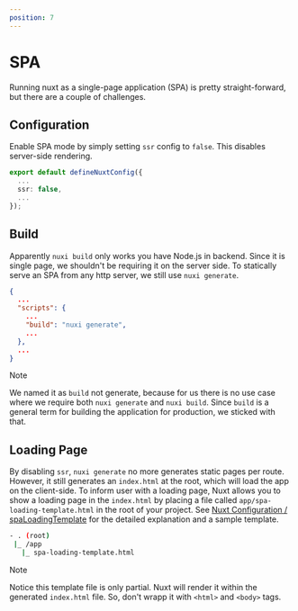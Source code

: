 ```yaml
---
position: 7
---
```


# SPA

Running nuxt as a single-page application (SPA) is pretty straight-forward, but
there are a couple of challenges.

## Configuration

Enable SPA mode by simply setting `ssr` config to `false`. This disables
server-side rendering.

```typescript
export default defineNuxtConfig({
  ...
  ssr: false,
  ...
});
```

## Build

Apparently `nuxi build` only works you have Node.js in backend. Since it is
single page, we shouldn't be requiring it on the server side. To statically
serve an SPA from any http server, we still use `nuxi generate`.

```json
{
  ...
  "scripts": {
    ...
    "build": "nuxi generate",
    ...
  },
  ...
}
```

> [!NOTE]
>
> We named it as `build` not generate, because for us there is no use case where
> we require both `nuxi generate` and `nuxi build`. Since `build` is a general
> term for building the application for production, we sticked with that.

## Loading Page

By disabling `ssr`, `nuxi generate` no more generates static pages per route.
However, it still generates an `index.html` at the root, which will load the app
on the client-side. To inform user with a loading page, Nuxt allows you to show
a loading page in the `index.html` by placing a file called
`app/spa-loading-template.html` in the root of your project. See [Nuxt
Configuration / spaLoadingTemplate][] for the detailed explanation and a sample
template.

```bash
- . (root)
 |_ /app
   |_ spa-loading-template.html
```

> [!NOTE]
>
> Notice this template file is only partial. Nuxt will render it within the
> generated `index.html` file. So, don't wrapp it with `<html>` and `<body>`
> tags.

[Nuxt Configuration / spaLoadingTemplate]: https://nuxt.com/docs/api/nuxt-config#spaloadingtemplate
